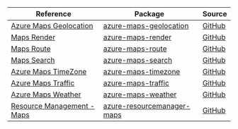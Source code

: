 | Reference | Package | Source |
|---|---|---|
|[Azure Maps Geolocation](maps-geolocation-readme.md)|[azure-maps-geolocation](https://repo1.maven.org/maven2/com/azure/azure-maps-geolocation)|[GitHub](https://github.com/Azure/azure-sdk-for-java/blob/main/sdk/maps/azure-maps-geolocation)|
|[Maps Render](maps-render-readme.md)|[azure-maps-render](https://repo1.maven.org/maven2/com/azure/azure-maps-render)|[GitHub](https://github.com/Azure/azure-sdk-for-java/blob/main/sdk/maps/azure-maps-render)|
|[Maps Route](maps-route-readme.md)|[azure-maps-route](https://repo1.maven.org/maven2/com/azure/azure-maps-route)|[GitHub](https://github.com/Azure/azure-sdk-for-java/blob/main/sdk/maps/azure-maps-route)|
|[Maps Search](maps-search-readme.md)|[azure-maps-search](https://repo1.maven.org/maven2/com/azure/azure-maps-search)|[GitHub](https://github.com/Azure/azure-sdk-for-java/blob/main/sdk/maps/azure-maps-search)|
|[Azure Maps TimeZone](maps-timezone-readme.md)|[azure-maps-timezone](https://repo1.maven.org/maven2/com/azure/azure-maps-timezone)|[GitHub](https://github.com/Azure/azure-sdk-for-java/blob/main/sdk/maps/azure-maps-timezone)|
|[Azure Maps Traffic](maps-traffic-readme.md)|[azure-maps-traffic](https://repo1.maven.org/maven2/com/azure/azure-maps-traffic)|[GitHub](https://github.com/Azure/azure-sdk-for-java/blob/main/sdk/maps/azure-maps-traffic)|
|[Azure Maps Weather](maps-weather-readme.md)|[azure-maps-weather](https://repo1.maven.org/maven2/com/azure/azure-maps-weather)|[GitHub](https://github.com/Azure/azure-sdk-for-java/blob/main/sdk/maps/azure-maps-weather)|
|[Resource Management - Maps](resourcemanager-maps-readme.md)|[azure-resourcemanager-maps](https://repo1.maven.org/maven2/com/azure/resourcemanager/azure-resourcemanager-maps)|[GitHub](https://github.com/Azure/azure-sdk-for-java/blob/main/sdk/maps/azure-resourcemanager-maps)|
